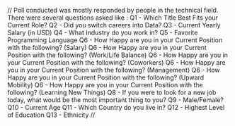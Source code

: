 // Poll conducted was mostly responded by people in the technical field. There were several questions asked like :
Q1 - Which Title Best Fits your Current Role?
Q2 - Did you switch careers into Data?
Q3 - Current Yearly Salary (in USD)
Q4 - What Industry do you work in?
Q5 - Favorite Programming Language
Q6 - How Happy are you in your Current Position with the following? (Salary)
Q6 - How Happy are you in your Current Position with the following? (Work/Life Balance)
Q6 - How Happy are you in your Current Position with the following? (Coworkers)
Q6 - How Happy are you in your Current Position with the following? (Management)
Q6 - How Happy are you in your Current Position with the following? (Upward Mobility)
Q6 - How Happy are you in your Current Position with the following? (Learning New Things)
Q8 - If you were to look for a new job today, what would be the most important thing to you?
Q9 - Male/Female?
Q10 - Current Age
Q11 - Which Country do you live in?
Q12 - Highest Level of Education
Q13 - Ethnicity
//
